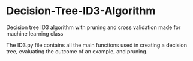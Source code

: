 # Decision-Tree-ID3-Algorithm
Decision tree ID3 algorithm with pruning and cross validation made for machine learning class

The ID3.py file contains all the main functions used in creating a decision tree, evaluating the outcome of an example, and pruning.
